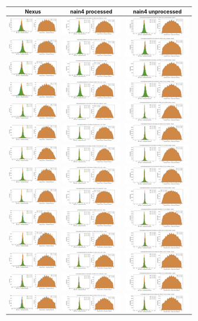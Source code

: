 <!-- <img src="./images/nema7-_S.png" width="300"> -->

| Nexus                                                                   | nain4 processed                                                         | nain4 unprocessed                                                          |
|-------------------------------------------------------------------------|-------------------------------------------------------------------------|----------------------------------------------------------------------------|
| <img src="./images/BGO_6x6_fullwrap_4.5k_2MHzDC_ESR_LUTDAVIS_NX.png">   | <img src="./images/BGO_6x6_fullwrap_4.5k_2MHzDC_ESR_LUTDAVIS_N4.png">   | <img src="./images/n4-BGO_6x6_fullwrap_4.5k_2MHzDC_ESR_LUTDAVIS_N4.png">   |
| <img src="./images/BGO_6x6_fullwrap_4.5k_2MHzDC_ESR_LUT_NX.png">        | <img src="./images/BGO_6x6_fullwrap_4.5k_2MHzDC_ESR_LUT_N4.png">        | <img src="./images/n4-BGO_6x6_fullwrap_4.5k_2MHzDC_ESR_LUT_N4.png">        |
| <img src="./images/BGO_6x6_fullwrap_4.5k_2MHzDC_PTFE_LUTDAVIS_NX.png">  | <img src="./images/BGO_6x6_fullwrap_4.5k_2MHzDC_PTFE_LUTDAVIS_N4.png">  | <img src="./images/n4-BGO_6x6_fullwrap_4.5k_2MHzDC_PTFE_LUTDAVIS_N4.png">  |
| <img src="./images/BGO_6x6_fullwrap_4.5k_2MHzDC_PTFE_LUT_NX.png">       | <img src="./images/BGO_6x6_fullwrap_4.5k_2MHzDC_PTFE_LUT_N4.png">       | <img src="./images/n4-BGO_6x6_fullwrap_4.5k_2MHzDC_PTFE_LUT_N4.png">       |
| <img src="./images/CsITl_6x6_fullwrap_25k_2MHzDC_ESR_LUTDAVIS_NX.png">  | <img src="./images/CsITl_6x6_fullwrap_25k_2MHzDC_ESR_LUTDAVIS_N4.png">  | <img src="./images/n4-CsITl_6x6_fullwrap_25k_2MHzDC_ESR_LUTDAVIS_N4.png">  |
| <img src="./images/CsITl_6x6_fullwrap_25k_2MHzDC_ESR_LUT_NX.png">       | <img src="./images/CsITl_6x6_fullwrap_25k_2MHzDC_ESR_LUT_N4.png">       | <img src="./images/n4-CsITl_6x6_fullwrap_25k_2MHzDC_ESR_LUT_N4.png">       |
| <img src="./images/CsITl_6x6_fullwrap_25k_2MHzDC_PTFE_LUTDAVIS_NX.png"> | <img src="./images/CsITl_6x6_fullwrap_25k_2MHzDC_PTFE_LUTDAVIS_N4.png"> | <img src="./images/n4-CsITl_6x6_fullwrap_25k_2MHzDC_PTFE_LUTDAVIS_N4.png"> |
| <img src="./images/CsITl_6x6_fullwrap_25k_2MHzDC_PTFE_LUT_NX.png">      | <img src="./images/CsITl_6x6_fullwrap_25k_2MHzDC_PTFE_LUT_N4.png">      | <img src="./images/n4-CsITl_6x6_fullwrap_25k_2MHzDC_PTFE_LUT_N4.png">      |
| <img src="./images/CsI_6x6_fullwrap_50k_0MHzDC_PTFE_LUTDAVIS_NX.png">   | <img src="./images/CsI_6x6_fullwrap_50k_0MHzDC_PTFE_LUTDAVIS_N4.png">   | <img src="./images/n4-CsI_6x6_fullwrap_50k_0MHzDC_PTFE_LUTDAVIS_N4.png">   |
| <img src="./images/CsI_6x6_fullwrap_50k_0MHzDC_PTFE_LUT_NX.png">        | <img src="./images/CsI_6x6_fullwrap_50k_0MHzDC_PTFE_LUT_N4.png">        | <img src="./images/n4-CsI_6x6_fullwrap_50k_0MHzDC_PTFE_LUT_N4.png">        |
| <img src="./images/LYSO_6x6_fullwrap_4.5k_2MHzDC_ESR_LUTDAVIS_NX.png">  | <img src="./images/LYSO_6x6_fullwrap_4.5k_2MHzDC_ESR_LUTDAVIS_N4.png">  | <img src="./images/n4-LYSO_6x6_fullwrap_4.5k_2MHzDC_ESR_LUTDAVIS_N4.png">  |
| <img src="./images/LYSO_6x6_fullwrap_4.5k_2MHzDC_ESR_LUT_NX.png">       | <img src="./images/LYSO_6x6_fullwrap_4.5k_2MHzDC_ESR_LUT_N4.png">       | <img src="./images/n4-LYSO_6x6_fullwrap_4.5k_2MHzDC_ESR_LUT_N4.png">       |
| <img src="./images/LYSO_6x6_fullwrap_4.5k_2MHzDC_PTFE_LUTDAVIS_NX.png"> | <img src="./images/LYSO_6x6_fullwrap_4.5k_2MHzDC_PTFE_LUTDAVIS_N4.png"> | <img src="./images/n4-LYSO_6x6_fullwrap_4.5k_2MHzDC_PTFE_LUTDAVIS_N4.png"> |
| <img src="./images/LYSO_6x6_fullwrap_4.5k_2MHzDC_PTFE_LUT_NX.png">      | <img src="./images/LYSO_6x6_fullwrap_4.5k_2MHzDC_PTFE_LUT_N4.png">      | <img src="./images/n4-LYSO_6x6_fullwrap_4.5k_2MHzDC_PTFE_LUT_N4.png">      |
